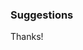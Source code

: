 ### Suggestions
<!-- Enter your suggestions below in this format -->
<!-- EMOJI - COMMIT MESSAGE -->
<!-- e.g. ✨ Add a button -->

Thanks!
